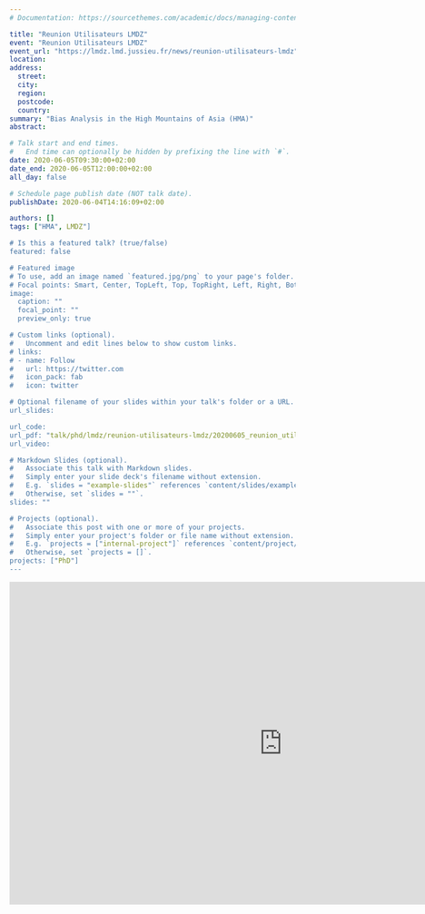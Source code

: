 ```yaml
---
# Documentation: https://sourcethemes.com/academic/docs/managing-content/

title: "Reunion Utilisateurs LMDZ"
event: "Reunion Utilisateurs LMDZ"
event_url: "https://lmdz.lmd.jussieu.fr/news/reunion-utilisateurs-lmdz"
location:
address:
  street:
  city:
  region:
  postcode:
  country:
summary: "Bias Analysis in the High Mountains of Asia (HMA)"
abstract:

# Talk start and end times.
#   End time can optionally be hidden by prefixing the line with `#`.
date: 2020-06-05T09:30:00+02:00
date_end: 2020-06-05T12:00:00+02:00
all_day: false

# Schedule page publish date (NOT talk date).
publishDate: 2020-06-04T14:16:09+02:00

authors: []
tags: ["HMA", LMDZ"]

# Is this a featured talk? (true/false)
featured: false

# Featured image
# To use, add an image named `featured.jpg/png` to your page's folder.
# Focal points: Smart, Center, TopLeft, Top, TopRight, Left, Right, BottomLeft, Bottom, BottomRight.
image:
  caption: ""
  focal_point: ""
  preview_only: true

# Custom links (optional).
#   Uncomment and edit lines below to show custom links.
# links:
# - name: Follow
#   url: https://twitter.com
#   icon_pack: fab
#   icon: twitter

# Optional filename of your slides within your talk's folder or a URL.
url_slides:

url_code:
url_pdf: "talk/phd/lmdz/reunion-utilisateurs-lmdz/20200605_reunion_utilisateur_LMDZ_LALANDE.pdf"
url_video:

# Markdown Slides (optional).
#   Associate this talk with Markdown slides.
#   Simply enter your slide deck's filename without extension.
#   E.g. `slides = "example-slides"` references `content/slides/example-slides.md`.
#   Otherwise, set `slides = ""`.
slides: ""

# Projects (optional).
#   Associate this post with one or more of your projects.
#   Simply enter your project's folder or file name without extension.
#   E.g. `projects = ["internal-project"]` references `content/project/deep-learning/index.md`.
#   Otherwise, set `projects = []`.
projects: ["PhD"]
---
```


<iframe src="https://docs.google.com/presentation/d/e/2PACX-1vRHdY_eBNj2N4LVoaeEm87s_OBZ4gG7Y0ejHYTNQWgJQevWNfjYJaV354gs_hh9ueYR0Xt2aKhbNh7c/embed?start=false&loop=false&delayms=3000" frameborder="0" width="960" height="569" allowfullscreen="true" mozallowfullscreen="true" webkitallowfullscreen="true"></iframe>
